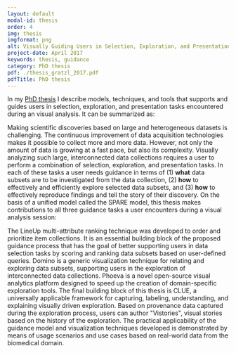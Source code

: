 ```yaml
---
layout: default
modal-id: thesis
order: 4
img: thesis
imgformat: png
alt: Visually Guiding Users in Selection, Exploration, and Presentation Tasks
project-date: April 2017
keywords: thesis, guidance
category: PhD thesis
pdf: ./thesis_gratzl_2017.pdf
pdfTitle: PhD thesis
---
```


In my [PhD thesis](./thesis_gratzl_2017.pdf) I describe models, techniques, and tools that supports and guides users in selection, exploration, and presentation tasks encountered during an visual analysis. It can be summarized as:

Making scientific discoveries based on large and heterogeneous datasets is challenging. The continuous improvement of data acquisition technologies makes it possible to collect more and more data. However, not only the amount of data is growing at a fast pace, but also its complexity. Visually analyzing such large, interconnected data collections requires a user to perform a combination of selection, exploration, and presentation tasks. In each of these tasks a user needs guidance in terms of (1) <strong>what</strong> data subsets are to be investigated from the data collection, (2) <strong>how</strong> to effectively and efficiently explore selected data subsets, and (3) <strong>how</strong> to effectively reproduce findings and tell the story of their discovery. On the basis of a unified model called the SPARE model, this thesis makes contributions to all three guidance tasks a user encounters during a visual analysis session:

The LineUp multi-attribute ranking technique was developed to order and prioritize item collections. It is an essential building block of the proposed guidance process that has the goal of better supporting users in data selection tasks by scoring and ranking data subsets based on user-defined queries. Domino is a generic visualization technique for relating and exploring data subsets, supporting users in the exploration of interconnected data collections. Phoeva is a novel open-source visual analytics platform designed to speed up the creation of domain-specific exploration tools. The final building block of this thesis is CLUE, a universally applicable framework for capturing, labeling, understanding, and explaining visually driven exploration. Based on provenance data captured during the exploration process, users can author "Vistories", visual stories based on the history of the exploration. The practical applicability of the guidance model and visualization techniques developed is demonstrated by means of usage scenarios and use cases based on real-world data from the biomedical domain.
